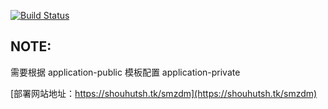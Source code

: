 [![Build Status](https://travis-ci.org/shouhutsh/smzdm.svg?branch=master)](https://travis-ci.org/shouhutsh/smzdm)

## NOTE:
  需要根据 application-public 模板配置 application-private 

[部署网站地址：https://shouhutsh.tk/smzdm](https://shouhutsh.tk/smzdm)
